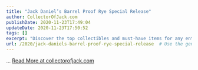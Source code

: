 ```yaml
---
title: "Jack Daniel’s Barrel Proof Rye Special Release"
author: CollectorOfJack.com
publishDate: 2020-11-23T17:49:04
updateDate: 2020-11-23T17:50:52
tags: []
excerpt: "Discover the top collectibles and must-have items for any enthusiast at collectorofjack.com. Explore valuable treasures and unique finds!"
url: /2020/jack-daniels-barrel-proof-rye-special-release  # Use the generated URL with year
---
```

... <a href="https://collectorofjack.com/BarrelProofRyeSpecialRelease">Read More at collectorofjack.com</a>

